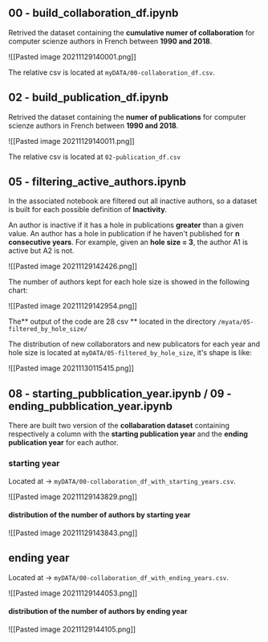 ## 00 - build_collaboration_df.ipynb

Retrived the dataset containing the **cumulative numer of collaboration** for computer scienze authors in French between **1990 and 2018**.

![[Pasted image 20211129140001.png]]

The relative csv is located at `myDATA/00-collaboration_df.csv`.

## 02 - build_publication_df.ipynb
Retrived the dataset containing the **numer of publications** for computer scienze authors in French between **1990 and 2018**.

![[Pasted image 20211129140011.png]]

The relative csv is located at `02-publication_df.csv`

## 05 - filtering_active_authors.ipynb

In the associated notebook are filtered out all inactive authors, so a dataset is built for each possible definition of **Inactivity**.  

An author is inactive if it has a hole in publications **greater** than a given value.
An author has a  hole in publication if he haven't published for **n consecutive years**. 
For example, given an **hole size = 3**, the author A1 is active but A2 is not.

![[Pasted image 20211129142426.png]]

The number of authors kept for each hole size is showed in the following chart:

![[Pasted image 20211129142954.png]]

The** output of the code are 28 csv ** located in the directory `/myata/05-filtered_by_hole_size/`

The distribution of new collaborators and new publicators for each year and hole size is located at `myDATA/05-filtered_by_hole_size`, it's shape is like:

![[Pasted image 20211130115415.png]]

## 08 - starting_pubblication_year.ipynb / 09 - ending_pubblication_year.ipynb

There are built two version of the **collabaration dataset** containing respectively a column with the **starting publication year** and the **ending publication year** for each author.

### starting year
Located at -> `myDATA/00-collaboration_df_with_starting_years.csv`.

![[Pasted image 20211129143829.png]]

#### distribution of the number of authors by starting year
![[Pasted image 20211129143843.png]]

## ending year
Located at ->  `myDATA/00-collaboration_df_with_ending_years.csv`.

![[Pasted image 20211129144053.png]]

####  distribution of the number of  authors by ending year

![[Pasted image 20211129144105.png]]